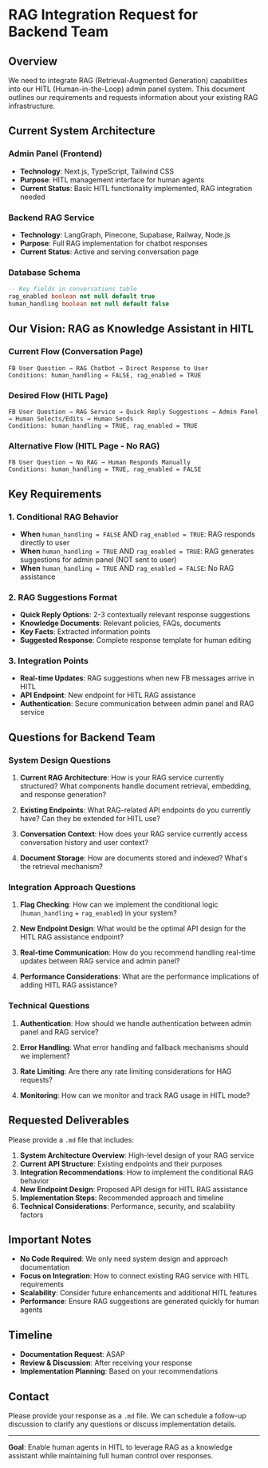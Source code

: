 # RAG Integration Request for Backend Team

## Overview
We need to integrate RAG (Retrieval-Augmented Generation) capabilities into our HITL (Human-in-the-Loop) admin panel system. This document outlines our requirements and requests information about your existing RAG infrastructure.

## Current System Architecture

### Admin Panel (Frontend)
- **Technology**: Next.js, TypeScript, Tailwind CSS
- **Purpose**: HITL management interface for human agents
- **Current Status**: Basic HITL functionality implemented, RAG integration needed

### Backend RAG Service
- **Technology**: LangGraph, Pinecone, Supabase, Railway, Node.js
- **Purpose**: Full RAG implementation for chatbot responses
- **Current Status**: Active and serving conversation page

### Database Schema
```sql
-- Key fields in conversations table
rag_enabled boolean not null default true
human_handling boolean not null default false
```

## Our Vision: RAG as Knowledge Assistant in HITL

### Current Flow (Conversation Page)
```
FB User Question → RAG Chatbot → Direct Response to User
Conditions: human_handling = FALSE, rag_enabled = TRUE
```

### Desired Flow (HITL Page)
```
FB User Question → RAG Service → Quick Reply Suggestions → Admin Panel → Human Selects/Edits → Human Sends
Conditions: human_handling = TRUE, rag_enabled = TRUE
```

### Alternative Flow (HITL Page - No RAG)
```
FB User Question → No RAG → Human Responds Manually
Conditions: human_handling = TRUE, rag_enabled = FALSE
```

## Key Requirements

### 1. Conditional RAG Behavior
- **When** `human_handling = FALSE` AND `rag_enabled = TRUE`: RAG responds directly to user
- **When** `human_handling = TRUE` AND `rag_enabled = TRUE`: RAG generates suggestions for admin panel (NOT sent to user)
- **When** `human_handling = TRUE` AND `rag_enabled = FALSE`: No RAG assistance

### 2. RAG Suggestions Format
- **Quick Reply Options**: 2-3 contextually relevant response suggestions
- **Knowledge Documents**: Relevant policies, FAQs, documents
- **Key Facts**: Extracted information points
- **Suggested Response**: Complete response template for human editing

### 3. Integration Points
- **Real-time Updates**: RAG suggestions when new FB messages arrive in HITL
- **API Endpoint**: New endpoint for HITL RAG assistance
- **Authentication**: Secure communication between admin panel and RAG service

## Questions for Backend Team

### System Design Questions
1. **Current RAG Architecture**: How is your RAG service currently structured? What components handle document retrieval, embedding, and response generation?

2. **Existing Endpoints**: What RAG-related API endpoints do you currently have? Can they be extended for HITL use?

3. **Conversation Context**: How does your RAG service currently access conversation history and user context?

4. **Document Storage**: How are documents stored and indexed? What's the retrieval mechanism?

### Integration Approach Questions
1. **Flag Checking**: How can we implement the conditional logic (`human_handling` + `rag_enabled`) in your system?

2. **New Endpoint Design**: What would be the optimal API design for the HITL RAG assistance endpoint?

3. **Real-time Communication**: How do you recommend handling real-time updates between RAG service and admin panel?

4. **Performance Considerations**: What are the performance implications of adding HITL RAG assistance?

### Technical Questions
1. **Authentication**: How should we handle authentication between admin panel and RAG service?

2. **Error Handling**: What error handling and fallback mechanisms should we implement?

3. **Rate Limiting**: Are there any rate limiting considerations for HAG requests?

4. **Monitoring**: How can we monitor and track RAG usage in HITL mode?

## Requested Deliverables

Please provide a `.md` file that includes:

1. **System Architecture Overview**: High-level design of your RAG service
2. **Current API Structure**: Existing endpoints and their purposes
3. **Integration Recommendations**: How to implement the conditional RAG behavior
4. **New Endpoint Design**: Proposed API design for HITL RAG assistance
5. **Implementation Steps**: Recommended approach and timeline
6. **Technical Considerations**: Performance, security, and scalability factors

## Important Notes

- **No Code Required**: We only need system design and approach documentation
- **Focus on Integration**: How to connect existing RAG service with HITL requirements
- **Scalability**: Consider future enhancements and additional HITL features
- **Performance**: Ensure RAG suggestions are generated quickly for human agents

## Timeline
- **Documentation Request**: ASAP
- **Review & Discussion**: After receiving your response
- **Implementation Planning**: Based on your recommendations

## Contact
Please provide your response as a `.md` file. We can schedule a follow-up discussion to clarify any questions or discuss implementation details.

---

**Goal**: Enable human agents in HITL to leverage RAG as a knowledge assistant while maintaining full human control over responses.
